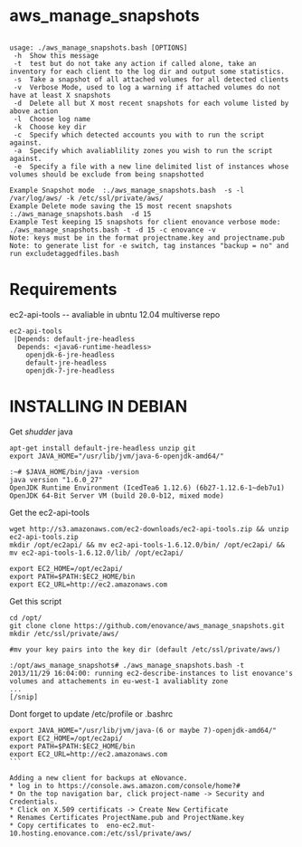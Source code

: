 aws_manage_snapshots
====================
```

usage: ./aws_manage_snapshots.bash [OPTIONS]
 -h  Show this message
 -t  test but do not take any action if called alone, take an inventory for each client to the log dir and output some statistics.
 -s  Take a snapshot of all attached volumes for all detected clients
 -v  Verbose Mode, used to log a warning if attached volumes do not have at least X snapshots
 -d  Delete all but X most recent snapshots for each volume listed by above action
 -l  Choose log name
 -k  Choose key dir
 -c  Specify which detected accounts you with to run the script against.
 -a  Specify which avaliablility zones you wish to run the script against.
 -e  Specify a file with a new line delimited list of instances whose volumes should be exclude from being snapshotted

Example Snapshot mode  :./aws_manage_snapshots.bash  -s -l /var/log/aws/ -k /etc/ssl/private/aws/
Example Delete mode saving the 15 most recent snapshots  :./aws_manage_snapshots.bash  -d 15
Example Test keeping 15 snapshots for client enovance verbose mode: ./aws_manage_snapshots.bash -t -d 15 -c enovance -v
Note: keys must be in the format projectname.key and projectname.pub
Note: to generate list for -e switch, tag instances "backup = no" and run excludetaggedfiles.bash

```

Requirements
============
ec2-api-tools  -- avaliable in ubntu 12.04 multiverse repo

```
ec2-api-tools
 |Depends: default-jre-headless
  Depends: <java6-runtime-headless>
    openjdk-6-jre-headless
    default-jre-headless
    openjdk-7-jre-headless

```

INSTALLING IN DEBIAN
====================


Get *shudder* java
```
apt-get install default-jre-headless unzip git
export JAVA_HOME="/usr/lib/jvm/java-6-openjdk-amd64/"

:~# $JAVA_HOME/bin/java -version
java version "1.6.0_27"
OpenJDK Runtime Environment (IcedTea6 1.12.6) (6b27-1.12.6-1~deb7u1)
OpenJDK 64-Bit Server VM (build 20.0-b12, mixed mode)

```

Get the ec2-api-tools

```
wget http://s3.amazonaws.com/ec2-downloads/ec2-api-tools.zip && unzip ec2-api-tools.zip
mkdir /opt/ec2api/ && mv ec2-api-tools-1.6.12.0/bin/ /opt/ec2api/ && mv ec2-api-tools-1.6.12.0/lib/ /opt/ec2api/

export EC2_HOME=/opt/ec2api/
export PATH=$PATH:$EC2_HOME/bin
export EC2_URL=http://ec2.amazonaws.com
```

Get this script
```
cd /opt/
git clone clone https://github.com/enovance/aws_manage_snapshots.git 
mkdir /etc/ssl/private/aws/

#mv your key pairs into the key dir (default /etc/ssl/private/aws/)

:/opt/aws_manage_snapshots# ./aws_manage_snapshots.bash -t
2013/11/29 16:04:00: running ec2-describe-instances to list enovance's volumes and attachements in eu-west-1 avaliablity zone
...
[/snip]
```

Dont forget to update /etc/profile or .bashrc
````
export JAVA_HOME="/usr/lib/jvm/java-(6 or maybe 7)-openjdk-amd64/"
export EC2_HOME=/opt/ec2api/
export PATH=$PATH:$EC2_HOME/bin
export EC2_URL=http://ec2.amazonaws.com
```

Adding a new client for backups at eNovance.
* log in to https://console.aws.amazon.com/console/home?#
* On the top navigation bar, click project-name -> Security and Credentials.
* Click on X.509 certificats -> Create New Certificate
* Renames Certificates ProjectName.pub and ProjectName.key
* Copy certificates to  eno-ec2.mut-10.hosting.enovance.com:/etc/ssl/private/aws/ 





